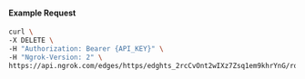 <!-- Code generated for API Clients. DO NOT EDIT. -->

#### Example Request

```bash
curl \
-X DELETE \
-H "Authorization: Bearer {API_KEY}" \
-H "Ngrok-Version: 2" \
https://api.ngrok.com/edges/https/edghts_2rcCvOnt2wIXz7Zsq1em9khrYnG/routes/edghtsrt_2rcCvMb3d7toSL1Wwqyu9ZG61KI/oidc
```
